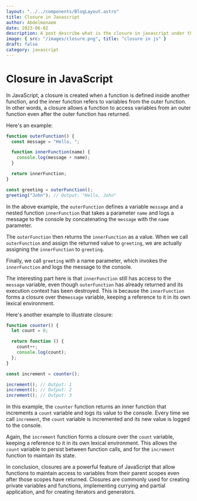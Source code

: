 ```yaml
---
layout: "../../components/BlogLayout.astro"
title: Closure in Javascript
author: Abdelmonaem
date: 2023-06-02
description: A post describe what is the closure in javascript under the hood.
image: { src: "/images/closure.png", title: "closure in js" }
draft: false
category: javascript
---
```


# Closure in JavaScript

In JavaScript, a closure is created when a function is defined inside another function, and the inner function refers to variables from the outer function. In other words, a closure allows a function to access variables from an outer function even after the outer function has returned.

Here's an example:

```javascript
function outerFunction() {
  const message = "Hello, ";

  function innerFunction(name) {
    console.log(message + name);
  }

  return innerFunction;
}

const greeting = outerFunction();
greeting("John"); // Output: "Hello, John"
```

In the above example, the `outerFunction` defines a variable `message` and a nested function `innerFunction` that takes a parameter `name` and logs a message to the console by concatenating the `message` with the `name` parameter.

The `outerFunction` then returns the `innerFunction` as a value. When we call `outerFunction` and assign the returned value to `greeting`, we are actually assigning the `innerFunction` to `greeting`.

Finally, we call `greeting` with a name parameter, which invokes the `innerFunction` and logs the message to the console.

The interesting part here is that `innerFunction` still has access to the `message` variable, even though `outerFunction` has already returned and its execution context has been destroyed. This is because the `innerFunction` forms a closure over the`message` variable, keeping a reference to it in its own lexical environment.

Here's another example to illustrate closure:

```javascript
function counter() {
  let count = 0;

  return function () {
    count++;
    console.log(count);
  };
}

const increment = counter();

increment(); // Output: 1
increment(); // Output: 2
increment(); // Output: 3
```

In this example, the `counter` function returns an inner function that increments a `count` variable and logs its value to the console. Every time we call `increment`, the `count` variable is incremented and its new value is logged to the console.

Again, the `increment` function forms a closure over the `count` variable, keeping a reference to it in its own lexical environment. This allows the `count` variable to persist between function calls, and for the `increment` function to maintain its state.

In conclusion, closures are a powerful feature of JavaScript that allow functions to maintain access to variables from their parent scopes even after those scopes have returned. Closures are commonly used for creating private variables and functions, implementing currying and partial application, and for creating iterators and generators.
